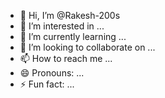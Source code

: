 - 👋 Hi, I’m @Rakesh-200s
- 👀 I’m interested in ...
- 🌱 I’m currently learning ...
- 💞️ I’m looking to collaborate on ...
- 📫 How to reach me ...
- 😄 Pronouns: ...
- ⚡ Fun fact: ...

<!---
Rakesh-200s/Rakesh-200s is a ✨ special ✨ repository because its `README.md` (this file) appears on your GitHub profile.
You can click the Preview link to take a look at your changes.
--->
